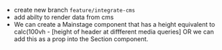 - create new branch `feature/integrate-cms`
- add abilty to render data from cms
- We can create a Mainstage component that has a height equivalent to calc(100vh - [height of header at diffferent media queries] OR we can add this as a prop into the Section component.
